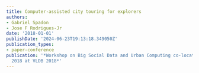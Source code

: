 ```yaml
---
title: Computer-assisted city touring for explorers
authors:
- Gabriel Spadon
- Jose F Rodrigues-Jr
date: '2018-01-01'
publishDate: '2024-06-23T19:13:18.349050Z'
publication_types:
- paper-conference
publication: '*Workshop on Big Social Data and Urban Computing co-located with BiDU
  2018 at VLDB 2018*'
---
```

